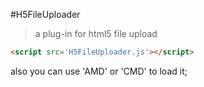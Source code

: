 #H5FileUploader

> a plug-in for html5 file upload

```html
<script src='H5FileUploader.js'></script>
```

also you can use 'AMD' or 'CMD' to load it;